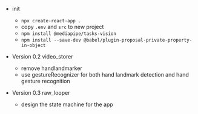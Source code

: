 - init
    - `npx create-react-app .`
    - copy `.env` and `src` to new project
    - `npm install @mediapipe/tasks-vision`
    - `npm install --save-dev @babel/plugin-proposal-private-property-in-object`

- Version 0.2 video_storer
    - remove handlandmarker
    - use gestureRecognizer for both hand landmark detection and 
      hand gesture recognition

- Version 0.3 raw_looper
    - design the state machine for the app

